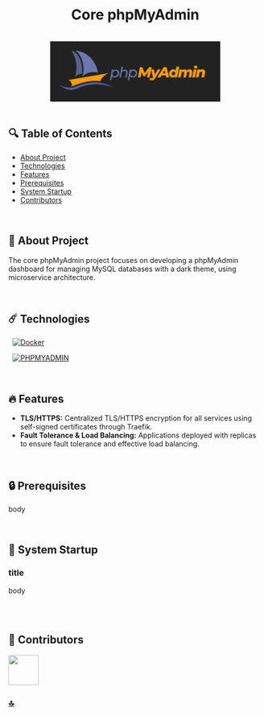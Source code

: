<h1 id="top" align="center">Core phpMyAdmin</h1> 

<br>

<div align="center">
    <img height=120 src="assets/banner.png">
</div>

<br>

## 🔍 Table of Contents

- [About Project](#intro)
- [Technologies](#technologies)
- [Features](#features)
- [Prerequisites](#prerequisites)
- [System Startup](#system-startup)
- [Contributors](#contributors)
 
<br/>

<h2 id="intro">📌 About Project</h2>

The core phpMyAdmin project focuses on developing a phpMyAdmin dashboard for managing MySQL databases with a dark theme, using microservice architecture.
  
<br/>

<h2 id="technologies">☄️ Technologies</h2>

&nbsp; [![Docker](https://img.shields.io/badge/docker-%230db7ed.svg?style=for-the-badge&logo=docker&logoColor=white)](https://www.docker.com/)

&nbsp; [![PHPMYADMIN](https://img.shields.io/badge/phpmyadmin-6C78AF.svg?style=for-the-badge&logo=phpmyadmin&logoColor=white)](https://www.phpmyadmin.net/)

<br/>

<h2 id="features">🔥 Features</h2>

+ **TLS/HTTPS:** Centralized TLS/HTTPS encryption for all services using self-signed certificates through Traefik.
+ **Fault Tolerance & Load Balancing:** Applications deployed with replicas to ensure fault tolerance and effective load balancing.

<br/>

<h2 id="prerequisites">🔒 Prerequisites</h2>

body

<br/>

<h2 id="system-startup">🚀 System Startup</h2> 

### title
body

<br/>

<br/>

<h2 id="contributors">👥 Contributors</h2> 

<a href="https://github.com/ahmettoguz" target="_blank"><img width=60 height=60 src="https://avatars.githubusercontent.com/u/101711642?v=4"></a> 

### [🔝](#top)
